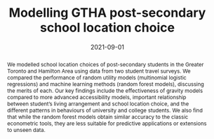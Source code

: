 ---
title: "Modelling GTHA post-secondary school location choice"
date: 2021-09-01
publishDate:  2021-09-01
authors: ["**Ethan Baron**", "Gonzalo Martinez Santos", "Eric J. Miller"]
publication_types: ["2"]
abstract: "We modelled school location choices of post-secondary students in the Greater Toronto and Hamilton Area using data from two student travel surveys. We compared the performance of random utility models (multinomial logistic regressions) and machine learning methods (random forest models), discussing the merits of each. Our key findings include the effectiveness of gravity models compared to more advanced accessibility models, important relationship between student’s living arrangement and school location choice, and the different patterns in behaviours of university and college students. We also find that while the random forest models obtain similar accuracy to the classic econometric tools, they are less suitable for predictive applications or extensions to unseen data."
featured: true
publication: "Transportation Association of Canada Conference and Exhibition"
links:
  - icon_pack: fa
    icon: file-pdf
    name: PDF
    url: 'https://www.tac-atc.ca/sites/default/files/conf%5Fpapers/barone%5Fmodellinggthapost-secondaryschoollocationchoice.pdf'
  - icon_pack: fab
    icon: github
    name: GitHub
    url: 'https://github.com/gonzaloMS-2000/PORPOS-TMG'
---